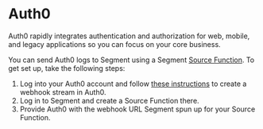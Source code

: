# Auth0
Auth0 rapidly integrates authentication and authorization for web, mobile, and legacy applications so you can focus on your core business.

You can send Auth0 logs to Segment using a Segment [Source Function](https://segment.com/docs/connections/functions/source-functions/). To get set up, take the following steps:
1. Log into your Auth0 account and follow [these instructions](https://auth0.com/docs/customize/log-streams/custom-log-streams) to create a webhook stream in Auth0.
2. Log in to Segment and create a Source Function there.
3. Provide Auth0 with the webhook URL Segment spun up for your Source Function.
